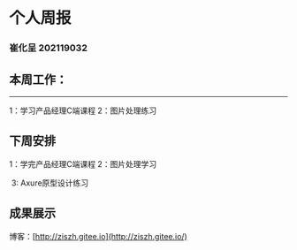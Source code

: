 # 个人周报

### 崔化呈 202119032

## 本周工作：

---

   1：学习产品经理C端课程
	2：图片处理练习

## 下周安排

   1：学完产品经理C端课程
   2：图片处理学习

​	3:  Axure原型设计练习

## 成果展示

博客：[http://ziszh.gitee.io](http://ziszh.gitee.io/)

